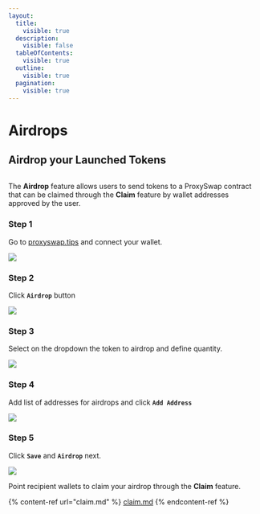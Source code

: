 ```yaml
---
layout:
  title:
    visible: true
  description:
    visible: false
  tableOfContents:
    visible: true
  outline:
    visible: true
  pagination:
    visible: true
---
```


# Airdrops

## Airdrop your Launched Tokens

<figure><img src="https://files.gitbook.com/v0/b/gitbook-x-prod.appspot.com/o/spaces%2FsWBLQWgnhlgLFxKzJ0Uk%2Fuploads%2FptrXK4hqRWIeRVjtuBj3%2Fslide%200%20-%20Airdrop.png?alt=media&#x26;token=bebe419f-15aa-4360-a26b-cb7ea2529e43" alt=""><figcaption></figcaption></figure>

The **Airdrop** feature allows users to send tokens to a ProxySwap contract that can be claimed through the **Claim** feature by wallet addresses approved by the user.

### Step 1

Go to [proxyswap.tips](https://proxyswap.tips) and connect your wallet.&#x20;

![](https://files.gitbook.com/v0/b/gitbook-x-prod.appspot.com/o/spaces%2FsWBLQWgnhlgLFxKzJ0Uk%2Fuploads%2F0W0UJifK66rYlWJFTBXt%2Fslide%201%20-%20Airdrop.png?alt=media\&token=e80177d1-f49b-4eea-9f3c-3a8dc25e3a1b)

### Step 2

Click **`Airdrop`** button

![](https://files.gitbook.com/v0/b/gitbook-x-prod.appspot.com/o/spaces%2FsWBLQWgnhlgLFxKzJ0Uk%2Fuploads%2FghYERqFGHSnBUxF498Sb%2Fslide%202%20-%20Airdrop.png?alt=media\&token=a5a82426-d6e1-48fe-a0f3-87c66da4deda)

### Step 3

Select on the dropdown the token to airdrop and define quantity.

![](https://files.gitbook.com/v0/b/gitbook-x-prod.appspot.com/o/spaces%2FsWBLQWgnhlgLFxKzJ0Uk%2Fuploads%2F4agl8vfikA77sqjcuDKg%2Fslide%203%20-%20Airdrop.png?alt=media\&token=17baec67-4cec-4093-94da-78a15dd3f091)

### Step 4

Add list of addresses for airdrops and click **`Add Address`**

![](https://files.gitbook.com/v0/b/gitbook-x-prod.appspot.com/o/spaces%2FsWBLQWgnhlgLFxKzJ0Uk%2Fuploads%2F3pm620FP56b3xW4Q0Q0H%2Fslide%204%20-%20Airdrops.png?alt=media\&token=d41a9fdf-886d-4373-82c2-f10a6b58a32e)

### Step 5

Click **`Save`** and **`Airdrop`** next.&#x20;

![](https://files.gitbook.com/v0/b/gitbook-x-prod.appspot.com/o/spaces%2FsWBLQWgnhlgLFxKzJ0Uk%2Fuploads%2F4YwAdhmYtxskiNlwSnjn%2Fslide%205%20-%20Airdrops.png?alt=media\&token=cb093c03-ed43-4724-8196-67c3b3dc6c1f)

Point recipient wallets to claim your airdrop through the **Claim** feature.&#x20;

{% content-ref url="claim.md" %}
[claim.md](claim.md)
{% endcontent-ref %}

